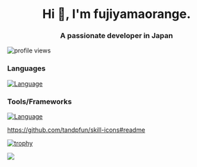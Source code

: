 <h1 align="center">Hi 👋, I'm fujiyamaorange.</h1>
<h3 align="center">A passionate developer in Japan</h3>

<p align="left"> <img src="https://komarev.com/ghpvc/?username=hoge&label=Profile%20views&color=0e75b6&style=flat" alt="profile views" /> </p>

### Languages
[![Language](https://skillicons.dev/icons?i=ts,js,rust,dart,py,c,cpp&theme=dark)](https://skillicons.dev)

### Tools/Frameworks
[![Language](https://skillicons.dev/icons?i=github,gcp,firebase,cloudflare,graphql,docker,wasm,vercel,nextjs,flutter,react,tailwind,nuxtjs,nodejs,webpack,babel,bash,express,cypress&theme=dark)](https://skillicons.dev)

https://github.com/tandpfun/skill-icons#readme

[![trophy](https://github-profile-trophy-roan.vercel.app?username=fujiyamaorange&theme=onedark)](https://github.com/ryo-ma/github-profile-trophy)

 

![](https://github-profile-summary-cards.vercel.app/api/cards/profile-details?username=fujiyamaorange&theme=github)


